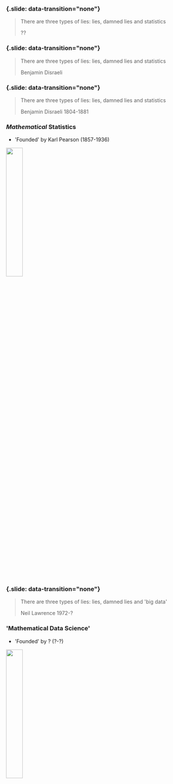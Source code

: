 ### {.slide: data-transition="none"}

> There are three types of lies: lies, damned lies and statistics
>
> ??

### {.slide: data-transition="none"}


> There are three types of lies: lies, damned lies and statistics
>
> Benjamin Disraeli

### {.slide: data-transition="none"}

> There are three types of lies: lies, damned lies and statistics
>
> Benjamin Disraeli 1804-1881



### *Mathematical* Statistics

* 'Founded' by Karl Pearson (1857-1936)

<img src="./diagrams/Portrait_of_Karl_Pearson.jpg" align="center" width="30%" style="background:none; border:none; box-shadow:none;">

### {.slide: data-transition="none"}

> There are three types of lies: lies, damned lies and 'big data'
>
> Neil Lawrence 1972-?


### 'Mathematical Data Science'

* 'Founded' by ? (?-?)

<img src="./diagrams/Question_mark.png" align="center" width="30%" style="background:none; border:none; box-shadow:none;">
